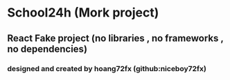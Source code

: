 # School24h (Mork project) 
## React Fake project (no libraries , no frameworks , no dependencies)
### designed and created by hoang72fx (github:niceboy72fx)